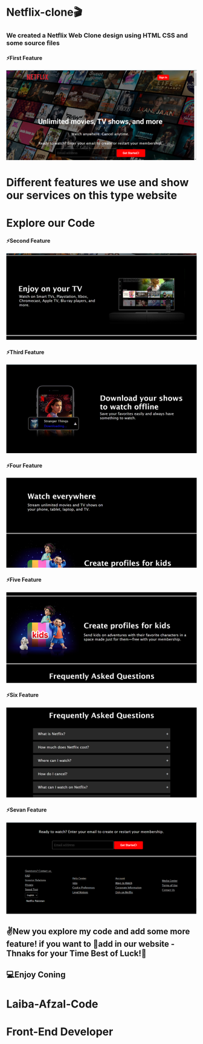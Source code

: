 <h1> Netflix-clone🎬</h1>
 <h3>We created a Netflix Web Clone design using HTML CSS and some source files</h2>
 <h4>⚡First Feature</h4>
<img src="/img/Screenshot (181).png" alt="First-user-interface">

<h1>Different features we use and show our services on this type website</h1>
<h1>Explore our Code</h1>
<h4>⚡Second Feature</h4>
<img src="/img/Screenshot (182).png" alt="Second-user-interface">
<h4>⚡Third Feature</h4>
<img src="/img/Screenshot (183).png" alt="Third-user-interface">
<h4>⚡Four Feature</h4>
<img src="/img/Screenshot (184).png" alt="Four-user-interface">
<h4>⚡Five Feature</h4>
<img src="/img/Screenshot (185).png" alt="Five-user-interface">
<h4>⚡Six Feature</h4>
<img src="/img/Screenshot (186).png" alt="six-user-interface">
<h4>⚡Sevan Feature</h4>
<img src="/img/Screenshot (187).png" alt="eight-user-interface">
<h2>✌️New you explore my code and add some more feature! if you want to 📜add in our website - Thnaks for your Time Best of Luck!🥂</h2>
<h2>💻Enjoy Coning</></h2>

<h1>Laiba-Afzal-Code</h1>
<h1>Front-End Developer</h1>
